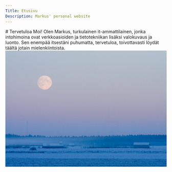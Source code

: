 ```yaml
---
Title: Etusivu
Description: Markus' personal website
---
```


<section class="flex">

  <article>
  # Tervetuloa
  Moi! Olen Markus, turkulainen it-ammattilainen, jonka intohimoina ovat verkkoasioiden ja tietotekniikan lisäksi valokuvaus ja luonto. Sen enempää itsestäni puhumatta, tervetuloa, toivottavasti löydät täältä jotain mielenkiintoista.
  </article>
  <section>
    <picture>
      <source media="(max-width: 43em)" type="image/webp" srcset="/assets/img/moon-haze-small.webp">
      <source media="(min-width: 44em)" type="image/webp" srcset="/assets/img/moon-haze-big.webp">
      <img src="/assets/img/moon-haze-big.jpg" alt="Moon over the field in the evening.">
    </picture>
  </section>

</section>